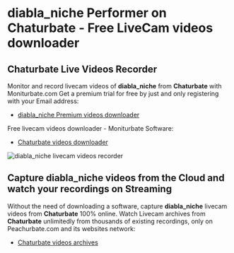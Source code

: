 # diabla_niche Performer on Chaturbate - Free LiveCam videos downloader

## Chaturbate Live Videos Recorder

Monitor and record livecam videos of **diabla_niche** from **Chaturbate** with Moniturbate.com
Get a premium trial for free by just and only registering with your Email address:
* [diabla_niche Premium videos downloader](https://moniturbate.com/request-demo-licence-key.html)

Free livecam videos downloader - Moniturbate Software:
* [Chaturbate videos downloader](https://moniturbate.com/moniturbate-download-software.html)

![diabla_niche livecam videos recorder](https://peachurnet.com/templates/moniturbate-software.png)


## Capture diabla_niche videos from the Cloud and watch your recordings on Streaming

Without the need of downloading a software, capture **diabla_niche** livecam videos from **Chaturbate** 100% online.
Watch Livecam archives from **Chaturbate** unlimitedly from thousands of existing recordings, only on Peachurbate.com and its websites network:
* [Chaturbate videos archives](https://peachurnet.com/)